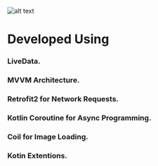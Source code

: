 ![alt text](https://raw.githubusercontent.com/unaisulhadi/MVVM-Retrofit-Coroutine/master/art/screenshot.jpg)

# Developed Using
### LiveData.
### MVVM Architecture.
### Retrofit2 for Network Requests.
### Kotlin Coroutine for Async Programming.
### Coil for Image Loading.
### Kotin Extentions.
